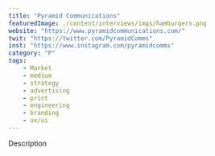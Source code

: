 ```yaml
---
title: "Pyramid Communications"
featuredImage: ./content/interviews/imgs/hamburgers.png
website: "https://www.pyramidcommunications.com/"
twit: "https://twitter.com/PyramidComms"
inst: "https://www.instagram.com/pyramidcomms"
category: "P"
tags:
    - Market
    - medium
    - strategy
    - advertising
    - print
    - engineering
    - branding
    - ux/ui
---
```


Description
